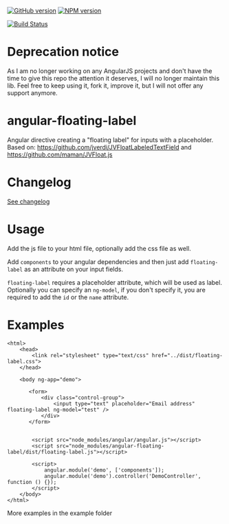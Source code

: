 [![GitHub version](https://badge.fury.io/gh/klaascuvelier%2Fangular-angular-floating-label.svg)](http://badge.fury.io/gh/klaascuvelier%2Fangular-floating-label)
[![NPM version](https://badge.fury.io/js/angular-floating-label.svg)](http://badge.fury.io/js/angular-floating-label)

[![Build Status](https://travis-ci.org/klaascuvelier/angular-floating-label.svg)](https://travis-ci.org/klaascuvelier/angular-floating-label)

# Deprecation notice

As I am no longer working on any AngularJS projects and don't have the time to give this repo the attention it deserves, I will no longer maintain this lib. 
Feel free to keep using it, fork it, improve it, but I will not offer any support anymore.



angular-floating-label
======================

Angular directive creating a "floating label" for inputs with a placeholder. Based on: https://github.com/jverdi/JVFloatLabeledTextField and https://github.com/maman/JVFloat.js


# Changelog
[See changelog](CHANGELOG.md)


# Usage
Add the js file to your html file, optionally add the css file as well.

Add `components` to your angular dependencies and then just add `floating-label` as an attribute on your input fields.
 
`floating-label` requires a placeholder attribute, which will be used as label. 
Optionally you can specify an `ng-model`, if you don't specify it, you are required to add the `id` or the `name` attribute.
  
# Examples

    <html>
        <head>
            <link rel="stylesheet" type="text/css" href="../dist/floating-label.css">
        </head>
        
        <body ng-app="demo">
       
           <form>
               <div class="control-group">
                   <input type="text" placeholder="Email address" floating-label ng-model="test" />
               </div>
           </form>
   
   
            <script src="node_modules/angular/angular.js"></script>
            <script src="node_modules/angular-floating-label/dist/floating-label.js"></script>
    
            <script>
                angular.module('demo', ['components']);
                angular.module('demo').controller('DemoController', function () {});
            </script>
        </body>
    </html>

More examples in the example folder
